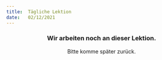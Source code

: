 ```yaml
---
title:  Tägliche Lektion
date:   02/12/2021
---
```


### <center>Wir arbeiten noch an dieser Lektion.</center>
<center>Bitte komme später zurück.</center>